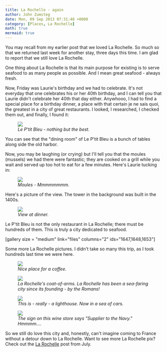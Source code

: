 ```yaml
---
title: La Rochelle - again
author: John Zumsteg
date: Mon, 09 Sep 2013 07:31:48 +0000
category: [Places, La Rochelle]
math: true
mermaid: true
---
```

You may recall from my earlier post that we loved La Rochelle. So much so that we returned last week for another stay, three days this time. I am glad to report that we still love La Rochelle.

One thing about La Rochelle is that its main purpose for existing is to serve seafood to as many people as possible. And I mean great seafood - always fresh.

Now, Friday was Laurie's birthday and we had to celebrate. It's not everyday that one celebrates his or her 40th birthday, and I can tell you that Laurie didn't celebrate her 40th that day either. Anywhooo, I had to find a special place for a birthday dinner, a place with that certain je ne sais quoi, the greatest in a city of great restaurants. I looked, I researched, I checked them out, and finally, I found it:

<figure>
	<img src="{{site.url}}/assets/images/2013/09/DSC04037.jpg"/>
	<figcaption><em>Le P'tit Bleu - nothing but the best.</em></figcaption>
</figure>



You can see that the "dining room" of Le P'tit Bleu is a bunch of tables along side the old harbor.

Now, you may be laughing (or crying) but I'll tell you that the moules (mussels) we had there were fantastic; they are cooked on a grill while you wait and served up too hot to eat for a few minutes. Here's Laurie tucking in:

<figure>
	<img src="{{site.url}}/assets/images/2013/09/DSC04031.jpg"/>
	<figcaption><em>Moules - Mmmmmmmm.</em></figcaption>
</figure>



Here's a picture of the view. The tower in the background was built in the 1400s.

<figure>
	<img src="{{site.url}}/assets/images/2013/09/DSC04034.jpg"/>
	<figcaption><em>View at dinner.</em></figcaption>
</figure>



Le P'tit Bleu is not the only restaurant in La Rochelle; there must be hundreds of them. This is truly a city dedicated to seafood.

[gallery size = "medium" link="files" columns="2" ids="1647,1648,1653"]

Some more La Rochelle pictures. I didn't take so many this trip, as I took hundreds last time we were here.

<figure>
	<img src="{{site.url}}/assets/images/2013/09/DSC04053.jpg"/>
	<figcaption><em>Nice place for a coffee.</em></figcaption>
</figure>



<figure>
	<img src="{{site.url}}/assets/images/2013/09/DSC04049.jpg"/>
	<figcaption><em>La Rochelle's coat-of-arms. La Rochelle has been a sea-faring city since its founding - by the Romans!</em></figcaption>
</figure>



<figure>
	<img src="{{site.url}}/assets/images/2013/09/DSC04044.jpg"/>
	<figcaption><em>This is - really - a lighthouse. Now in a sea of cars.</em></figcaption>
</figure>



<figure>
	<img src="{{site.url}}/assets/images/2013/09/DSC04056.jpg"/>
	<figcaption><em>The sign on this wine store says "Supplier to the Navy." Hmmmm....</em></figcaption>
</figure>



So we still do love this city and, honestly, can't imagine coming to France without a detour down to La Rochelle. Want to see more La Rochelle pix? Check out the <a href="http://zumsteg.us/?p=769" title="La Rochelle">La Rochelle</a> post from July. 
